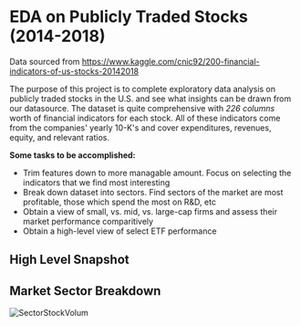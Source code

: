 # EDA on Publicly Traded Stocks (2014-2018)
Data sourced from https://www.kaggle.com/cnic92/200-financial-indicators-of-us-stocks-20142018

The purpose of this project is to complete exploratory data analysis on publicly traded stocks in the U.S. and see what insights can be drawn from our datasource. The dataset is quite comprehensive with *226 columns* worth of financial indicators for each stock. All of these indicators come from the companies' yearly 10-K's and cover expenditures, revenues, equity, and relevant ratios.

**Some tasks to be accomplished:**

* Trim features down to more managable amount. Focus on selecting the indicators that we find most interesting
* Break down dataset into sectors. Find sectors of the market are most profitable, those which spend the most on R&D, etc
* Obtain a view of small, vs. mid, vs. large-cap firms and assess their market performance comparitively
* Obtain a high-level view of select ETF performance


## High Level Snapshot


## Market Sector Breakdown
![SectorStockVolum](/Users/danvaldes/Desktop/bootcamp/stock-eda/figures/StockVolume_Sector.png)